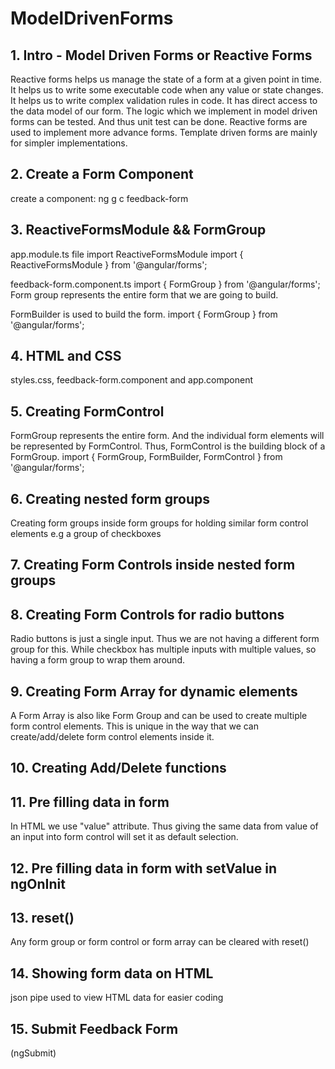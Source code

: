 # ModelDrivenForms

## 1. Intro - Model Driven Forms or Reactive Forms
Reactive forms helps us manage the state of a form at a given point in time. It helps us to write some executable code when any value or state changes.
It helps us to write complex validation rules in code.
It has direct access to the data model of our form.
The logic which we implement in model driven forms can be tested. And thus unit test can be done.
Reactive forms are used to implement more advance forms. Template driven forms are mainly for simpler implementations.

## 2. Create a Form Component

create a component: ng g c feedback-form

## 3. ReactiveFormsModule && FormGroup
app.module.ts file import ReactiveFormsModule
import { ReactiveFormsModule } from '@angular/forms';

feedback-form.component.ts
import { FormGroup } from '@angular/forms'; Form group represents the entire form that we are going to build.

FormBuilder is used to build the form. import { FormGroup } from '@angular/forms';

## 4. HTML and CSS
styles.css, feedback-form.component and app.component

## 5. Creating FormControl
FormGroup represents the entire form. And the individual form elements will be represented by FormControl. Thus, FormControl is the building block of a FormGroup.
import { FormGroup, FormBuilder, FormControl } from '@angular/forms';

## 6. Creating nested form groups
Creating form groups inside form groups for holding similar form control elements e.g a group of checkboxes

## 7. Creating Form Controls inside nested form groups

## 8. Creating Form Controls for radio buttons
Radio buttons is just a single input. Thus we are not having a different form group for this. While checkbox has multiple inputs with multiple values, so having a form group to wrap them around.

## 9. Creating Form Array for dynamic elements
A Form Array is also like Form Group and can be used to create multiple form control elements. This is unique in the way that we can create/add/delete form control elements inside it.

## 10. Creating Add/Delete functions

## 11. Pre filling data in form
In HTML we use "value" attribute. Thus giving the same data from value of an input into form control will set it as default selection.

## 12. Pre filling data in form with setValue in ngOnInit

## 13. reset()
Any form group or form control or form array can be cleared with reset()

## 14. Showing form data on HTML
json pipe used to view HTML data for easier coding

## 15. Submit Feedback Form
(ngSubmit)